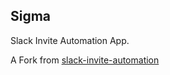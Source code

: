 Sigma
------------

Slack Invite Automation App.

A Fork from [slack-invite-automation][1]


[1]: https://github.com/outsideris/slack-invite-automation.git

